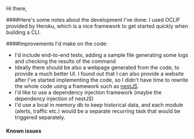Hi there,

####Here's some notes about the development I've done: 
I used OCLIF provided by Heroku, which is a nice framework to get started quickly when building a CLI. 

####Improvements I'd make on the code:
- I'd include end-to-end tests, adding a sample file generating some logs and checking the results of the command
- Ideally there should be also a webpage generated from the code, to provide a much better UI. I found out that I can also provide a website after I've started implementing the code, so I didn't have time to rewrite the whole code using a framework such as [nestJS](https://nestjs.com/).
- I'd like to use a dependency injection framework (maybe the dependency injection of nestJS) 
- I'd use a local in memory db to keep historical data, and each module (alerts, traffic etc.) would be a separate recurring task that would be triggered separately. 

#### Known issues

